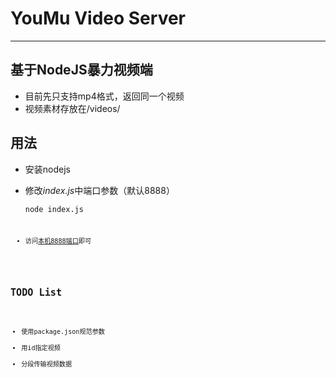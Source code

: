 # YouMu Video Server
- - -

## 基于NodeJS暴力视频端
* 目前先只支持mp4格式，返回同一个视频
* 视频素材存放在/videos/

## 用法
* 安装nodejs
* 修改*index.js*中端口参数（默认8888）


    <code>node index.js<code>

* 访问[本机8888端口](http://localhost:8888)即可

## TODO List
* 使用package.json规范参数
* 用id指定视频
* 分段传输视频数据

